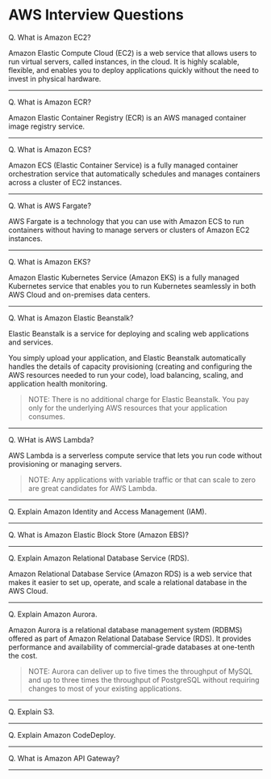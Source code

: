 # AWS Interview Questions

Q. What is Amazon EC2?

Amazon Elastic Compute Cloud (EC2) is a web service that allows users to run virtual servers, called instances, in the cloud. It is highly scalable, flexible, and enables you to deploy applications quickly without the need to invest in physical hardware.

---

Q. What is Amazon ECR?

Amazon Elastic Container Registry (ECR) is an AWS managed container image registry service.

---

Q. What is Amazon ECS?

Amazon ECS (Elastic Container Service) is a fully managed container orchestration service that automatically schedules and manages containers across a cluster of EC2 instances. 

---

Q. What is AWS Fargate?

AWS Fargate is a technology that you can use with Amazon ECS to run containers without having to manage servers or clusters of Amazon EC2 instances. 

---

Q. What is Amazon EKS?

Amazon Elastic Kubernetes Service (Amazon EKS) is a fully managed Kubernetes service that enables you to run Kubernetes seamlessly in both AWS Cloud and on-premises data centers. 

---

Q. What is Amazon Elastic Beanstalk?

Elastic Beanstalk is a service for deploying and scaling web applications and services. 

You simply upload your application, and Elastic Beanstalk automatically handles the details of capacity provisioning (creating and configuring the AWS resources needed to run your code), load balancing, scaling, and application health monitoring.

> NOTE: There is no additional charge for Elastic Beanstalk. You pay only for the underlying AWS resources that your application consumes.

---

Q. WHat is AWS Lambda?

AWS Lambda is a serverless compute service that lets you run code without provisioning or managing servers. 

> NOTE: Any applications with variable traffic or that can scale to zero are great candidates for AWS Lambda. 

---

Q. Explain Amazon Identity and Access Management (IAM).

---

Q. What is Amazon Elastic Block Store (Amazon EBS)?

---

Q. Explain Amazon Relational Database Service (RDS).

Amazon Relational Database Service (Amazon RDS) is a web service that makes it easier to set up, operate, and scale a relational database in the AWS Cloud.

---

Q. Explain Amazon Aurora.

Amazon Aurora is a relational database management system (RDBMS) offered as part of Amazon Relational Database Service (RDS). It provides performance and availability of commercial-grade databases at one-tenth the cost.

> NOTE: Aurora can deliver up to five times the throughput of MySQL and up to three times the throughput of PostgreSQL without requiring changes to most of your existing applications.

---

Q. Explain S3. 

---

Q. Explain Amazon CodeDeploy.

---

Q. What is Amazon API Gateway?

---